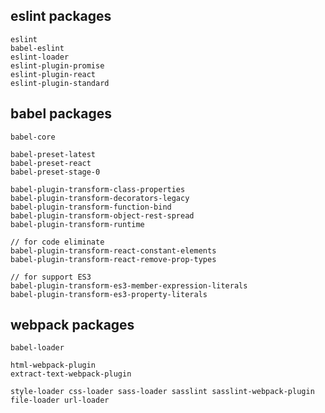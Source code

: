 ## eslint packages

    eslint
    babel-eslint
    eslint-loader
    eslint-plugin-promise
    eslint-plugin-react
    eslint-plugin-standard


## babel packages

    babel-core

    babel-preset-latest
    babel-preset-react
    babel-preset-stage-0

    babel-plugin-transform-class-properties
    babel-plugin-transform-decorators-legacy
    babel-plugin-transform-function-bind
    babel-plugin-transform-object-rest-spread
    babel-plugin-transform-runtime

    // for code eliminate
    babel-plugin-transform-react-constant-elements
    babel-plugin-transform-react-remove-prop-types

    // for support ES3
    babel-plugin-transform-es3-member-expression-literals
    babel-plugin-transform-es3-property-literals

## webpack packages

    babel-loader

    html-webpack-plugin
    extract-text-webpack-plugin

    style-loader css-loader sass-loader sasslint sasslint-webpack-plugin
    file-loader url-loader
